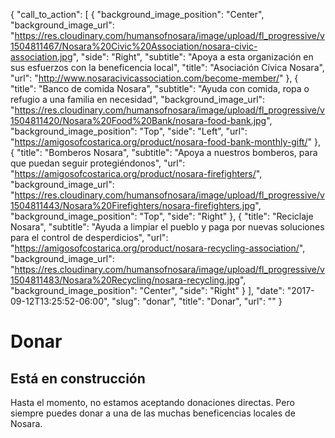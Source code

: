 {
  "call_to_action": [
    {
      "background_image_position": "Center",
      "background_image_url": "https://res.cloudinary.com/humansofnosara/image/upload/fl_progressive/v1504811467/Nosara%20Civic%20Association/nosara-civic-association.jpg",
      "side": "Right",
      "subtitle": "Apoya a esta organización en sus esfuerzos con la beneficencia local",
      "title": "Asociación Cívica Nosara",
      "url": "http://www.nosaracivicassociation.com/become-member/"
    },
    {
      "title": "Banco de comida Nosara",
      "subtitle": "Ayuda con comida, ropa o refugio a una familia en necesidad",
      "background_image_url": "https://res.cloudinary.com/humansofnosara/image/upload/fl_progressive/v1504811420/Nosara%20Food%20Bank/nosara-food-bank.jpg",
      "background_image_position": "Top",
      "side": "Left",
      "url": "https://amigosofcostarica.org/product/nosara-food-bank-monthly-gift/"
    },
    {
      "title": "Bomberos Nosara",
      "subtitle": "Apoya a nuestros bomberos, para que puedan seguir protegiéndonos",
      "url": "https://amigosofcostarica.org/product/nosara-firefighters/",
      "background_image_url": "https://res.cloudinary.com/humansofnosara/image/upload/fl_progressive/v1504811443/Nosara%20Firefighters/nosara-firefighters.jpg",
      "background_image_position": "Top",
      "side": "Right"
    },
    {
      "title": "Reciclaje Nosara",
      "subtitle": "Ayuda a limpiar el pueblo y paga por nuevas soluciones para el control de desperdicios",
      "url": "https://amigosofcostarica.org/product/nosara-recycling-association/",
      "background_image_url": "https://res.cloudinary.com/humansofnosara/image/upload/fl_progressive/v1504811483/Nosara%20Recycling/nosara-recycling.jpg",
      "background_image_position": "Center",
      "side": "Right"
    }
  ],
  "date": "2017-09-12T13:25:52-06:00",
  "slug": "donar",
  "title": "Donar",
  "url": ""
}
# Donar
        

## Está en construcción
        

Hasta el momento, no estamos aceptando donaciones directas. Pero siempre puedes donar a una de las muchas beneficencias locales de Nosara.